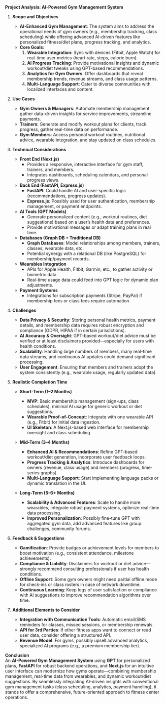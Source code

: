 **Project Analysis: AI-Powered Gym Management System**

1. **Scope and Objectives**

   - **AI-Enhanced Gym Management**: The system aims to address the operational needs of gym owners (e.g., membership tracking, class scheduling) while offering advanced AI-driven features like personalized fitness/diet plans, progress tracking, and analytics.
   - **Core Goals**:
     1. **Wearable Integration**: Sync with devices (Fitbit, Apple Watch) for real-time user metrics (heart rate, steps, calorie burn).
     2. **AI Progress Tracking**: Provide motivational insights and dynamic workout/diet tweaks using GPT-based recommendations.
     3. **Analytics for Gym Owners**: Offer dashboards that reveal membership trends, revenue streams, and class usage patterns.
     4. **Multi-Language Support**: Cater to diverse communities with localized interfaces and content.

2. **Use Cases**

   - **Gym Owners & Managers**: Automate membership management, gather data-driven insights for service improvements, streamline payments.
   - **Trainers**: Generate and modify workout plans for clients, track progress, gather real-time data on performance.
   - **Gym Members**: Access personal workout routines, nutritional advice, wearable integration, and stay updated on class schedules.

3. **Technical Considerations**

   - **Front End (Next.js)**
     - Provides a responsive, interactive interface for gym staff, trainers, and members.
     - Integrates dashboards, scheduling calendars, and personal progress views.
   - **Back End (FastAPI, Express.js)**
     - **FastAPI**: Could handle AI and user-specific logic (recommendations, progress updates).
     - **Express.js**: Possibly used for user authentication, membership management, or payment endpoints.
   - **AI Tools (GPT Models)**
     - Generate personalized content (e.g., workout routines, diet suggestions) based on a user’s health data and preferences.
     - Provide motivational messages or adapt training plans in real time.
   - **Databases (Graph DB + Traditional DB)**
     - **Graph Databases**: Model relationships among members, trainers, classes, wearable data, etc.
     - Potential synergy with a relational DB (like PostgreSQL) for membership/payment records.
   - **Wearables Integration**
     - APIs for Apple Health, Fitbit, Garmin, etc., to gather activity or biometric data.
     - Real-time usage data could feed into GPT logic for dynamic plan adjustments.
   - **Payment Systems**
     - Integrations for subscription payments (Stripe, PayPal) if membership fees or class fees require automation.

4. **Challenges**

   - **Data Privacy & Security**: Storing personal health metrics, payment details, and membership data requires robust encryption and compliance (GDPR, HIPAA if in certain jurisdictions).
   - **AI Accuracy & Oversight**: GPT-based workout/diet advice must be verified or at least disclaimers provided—especially for users with health conditions.
   - **Scalability**: Handling large numbers of members, many real-time data streams, and continuous AI updates could demand significant processing.
   - **User Engagement**: Ensuring that members and trainers adopt the system consistently (e.g., wearable usage, regularly updated data).

5. **Realistic Completion Time**

   - **Short-Term (1–2 Months)**

     - **MVP**: Basic membership management (sign-ups, class schedules), minimal AI usage for generic workout or diet suggestions.
     - **Wearable Proof-of-Concept**: Integrate with one wearable API (e.g., Fitbit) for initial data ingestion.
     - **UI Skeleton**: A Next.js-based web interface for membership oversight and class scheduling.

   - **Mid-Term (3–4 Months)**

     - **Enhanced AI & Recommendations**: Refine GPT-based workout/diet generation, incorporate user feedback loops.
     - **Progress Tracking & Analytics**: Introduce dashboards for owners (revenue, class usage) and members (progress, time-series graphs).
     - **Multi-Language Support**: Start implementing language packs or dynamic translation in the UI.

   - **Long-Term (5–6+ Months)**
     - **Scalability & Advanced Features**: Scale to handle more wearables, integrate robust payment systems, optimize real-time data processing.
     - **Improved Personalization**: Possibly fine-tune GPT with aggregated gym data, add advanced features like group challenges, community forums.

6. **Feedback & Suggestions**

   - **Gamification**: Provide badges or achievement levels for members to boost motivation (e.g., consistent attendance, milestone achievements).
   - **Compliance & Liability**: Disclaimers for workout or diet advice—strongly recommend consulting professionals if user has health conditions.
   - **Offline Support**: Some gym owners might need partial offline mode for check-ins or class rosters in case of network downtime.
   - **Continuous Learning**: Keep logs of user satisfaction or compliance with AI suggestions to improve recommendation algorithms over time.

7. **Additional Elements to Consider**
   - **Integration with Communication Tools**: Automatic email/SMS reminders for classes, missed sessions, or membership renewals.
   - **API for 3rd Parties**: If other fitness apps want to connect or read user data, consider offering a structured API.
   - **Revenue Model**: For gyms, possibly upsell advanced analytics, specialized AI programs (e.g., a premium membership tier).

**Conclusion**  
An **AI-Powered Gym Management System** using **GPT** for personalized plans, **FastAPI** for robust backend operations, and **Next.js** for an intuitive user interface can modernize how gyms operate—combining membership management, real-time data from wearables, and dynamic workout/diet suggestions. By seamlessly integrating AI-driven insights with conventional gym management tasks (class scheduling, analytics, payment handling), it stands to offer a comprehensive, future-oriented approach to fitness center operations.
